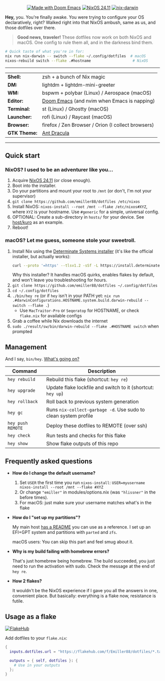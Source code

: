 <div align="center">
   
[![Made with Doom Emacs](https://img.shields.io/badge/Made_with-Doom_Emacs-blueviolet.svg?style=flat-square&logo=GNU%20Emacs&logoColor=white)](https://github.com/hlissner/doom-emacs)
[![NixOS 24.11](https://img.shields.io/badge/NixOS-v24.11-blue.svg?style=flat-square&logo=NixOS&logoColor=white)](https://nixos.org)
[![nix-darwin](https://img.shields.io/badge/nix--darwin-24.11-green.svg?style=flat-square&logo=apple&logoColor=white)](https://github.com/nix-darwin/nix-darwin)

</div>

**Hey,** you. You're finally awake. You were trying to configure your OS declaratively, right? Walked right into that NixOS ambush, same as us, and those dotfiles over there.

> **Good news, traveler!** These dotfiles now work on both NixOS and macOS. One config to rule them all, and in the darkness bind them.

```sh
# Quick taste of what you're in for:
nix run nix-darwin -- switch --flake ~/.config/dotfiles  # macOS
nixos-rebuild switch --flake .#hostname                   # NixOS
```

---

|                |                                                          |
| -------------- | -------------------------------------------------------- |
| **Shell:**     | zsh + a bunch of Nix magic                               |
| **DM:**        | lightdm + lightdm-mini-greeter                           |
| **WM:**        | bspwm + polybar (Linux) / Aerospace (macOS)             |
| **Editor:**    | [Doom Emacs][doom-emacs] (and nvim when Emacs is napping) |
| **Terminal:**  | st (Linux) / Ghostty (macOS)                            |
| **Launcher:**  | rofi (Linux) / Raycast (macOS)                          |
| **Browser:**   | firefox / Zen Browser / Orion (I collect browsers)      |
| **GTK Theme:** | [Ant Dracula](https://github.com/EliverLara/Ant-Dracula) |

---

## Quick start

### NixOS? I used to be an adventurer like you...

1. Acquire [NixOS 24.11][nixos] (or close enough).
2. Boot into the installer.
3. Do your partitions and mount your root to `/mnt` (or don't, I'm not your supervisor)
4. `git clone https://github.com/emiller88/dotfiles /etc/nixos`
5. Install NixOS: `nixos-install --root /mnt --flake /etc/nixos#XYZ`, where `XYZ` is your
   hostname. Use `#generic` for a simple, universal config.
6. OPTIONAL: Create a sub-directory in `hosts/` for your device. See [host/kuro]
   as an example.
7. Reboot!

### macOS? Let me guess, someone stole your sweetroll.

1. Install Nix using the [Determinate Systems installer](https://github.com/DeterminateSystems/nix-installer) (it's like the official installer, but actually works):
   ```sh
   curl --proto '=https' --tlsv1.2 -sSf -L https://install.determinate.systems/nix | sh -s -- install
   ```
   Why this installer? It handles macOS quirks, enables flakes by default, and won't leave you troubleshooting for hours.
2. `git clone https://github.com/emiller88/dotfiles ~/.config/dotfiles`
3. `cd ~/.config/dotfiles`
4. `./bin/hey re` (or if `hey` isn't in your PATH yet: `nix run .#darwinConfigurations.HOSTNAME.system.build.darwin-rebuild -- switch --flake .`)
   - Use `MacTraitor-Pro` or `Seqeratop` for HOSTNAME, or check `flake.nix` for available configs
5. Grab a coffee while Nix downloads the internet
6. `sudo ./result/sw/bin/darwin-rebuild --flake .#HOSTNAME switch` when prompted

## Management

And I say, `bin/hey`. [What's going on?](https://www.youtube.com/watch?v=ZZ5LpwO-An4)

| Command           | Description                                                     |
| ----------------- | --------------------------------------------------------------- |
| `hey rebuild`     | Rebuild this flake (shortcut: `hey re`)                         |
| `hey upgrade`     | Update flake lockfile and switch to it (shortcut: `hey up`)     |
| `hey rollback`    | Roll back to previous system generation                         |
| `hey gc`          | Runs `nix-collect-garbage -d`. Use sudo to clean system profile |
| `hey push REMOTE` | Deploy these dotfiles to REMOTE (over ssh)                      |
| `hey check`       | Run tests and checks for this flake                             |
| `hey show`        | Show flake outputs of this repo                                 |

## Frequently asked questions

- **How do I change the default username?**

  1. Set `USER` the first time you run `nixos-install`: `USER=myusername nixos-install --root /mnt --flake #XYZ`
  2. Or change `"emiller"` in modules/options.nix (was `"hlissner"` in the before times).
  3. For macOS: just make sure your username matches what's in the flake

- **How do I "set up my partitions"?**

  My main host [has a README](hosts/kuro/README.org) you can use as a reference.
  I set up an EFI+GPT system and partitions with `parted` and `zfs`.
  
  macOS users: You can skip this part and feel smug about it.

- **Why is my build failing with homebrew errors?**

  That's just homebrew being homebrew. The build succeeded, you just need to run the
  activation with sudo. Check the message at the end of `hey re`.

- **How 2 flakes?**

  It wouldn't be the NixOS experience if I gave you all the answers in one,
  convenient place. But basically: everything is a flake now, resistance is futile.

[doom-emacs]: https://github.com/hlissner/doom-emacs
[vim]: https://github.com/hlissner/.vim
[nixos]: https://releases.nixos.org/?prefix=nixos/24.11/
[host/kuro]: https://github.com/hlissner/dotfiles/tree/master/hosts/kuro

## Usage as a flake

[![FlakeHub](https://img.shields.io/endpoint?url=https://flakehub.com/f/Emiller88/dotfiles/badge)](https://flakehub.com/flake/Emiller88/dotfiles)

Add dotfiles to your `flake.nix`:

```nix
{
  inputs.dotfiles.url = "https://flakehub.com/f/Emiller88/dotfiles/*.tar.gz";

  outputs = { self, dotfiles }: {
    # Use in your outputs
  };
}

```
